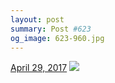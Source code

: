 ```yaml
---
layout: post
summary: Post #623
og_image: 623-960.jpg
---
```


<p>
  <time><a href="/623">April 29, 2017</a></time>
  <a href="/623"><img src="{{ site.assets_url }}/623-480.jpg" srcset="{{ site.assets_url }}/623-240.jpg 240w, {{ site.assets_url }}/623-480.jpg 480w, {{ site.assets_url }}/623-720.jpg 720w, {{ site.assets_url }}/623-960.jpg 960w" sizes="(min-width: 700px) 50vw, calc(100vw - 2rem)" /></a>
</p>
